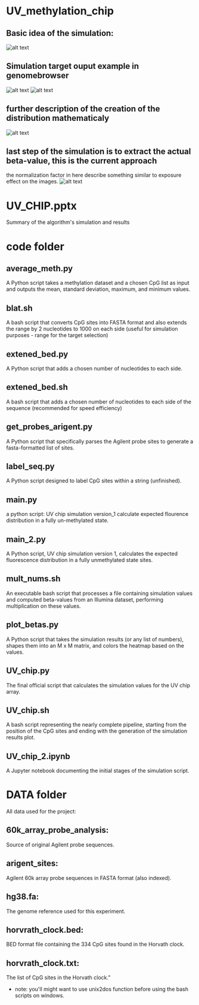 # UV_methylation_chip

## Basic idea of the simulation:
![alt text]([https://raw.githubusercontent.com/noadrow/UV_methylation_chip/main/Pressentation%20images/8_7_23%20-%20UV%20CHIP.png])

## Simulation target ouput example in genomebrowser
![alt text]([https://raw.githubusercontent.com/noadrow/UV_methylation_chip/9038c37f76b701f159557feca85f1c808a198c16/UV.png])
![alt text]([https://raw.githubusercontent.com/noadrow/UV_methylation_chip/main/Pressentation%20images/8_7_23%20-%20UV%20CHIP%20(2).png])

## further description of the creation of the distribution mathematicaly
![alt text]([https://raw.githubusercontent.com/noadrow/UV_methylation_chip/main/Pressentation%20images/8_7_23%20-%20UV%20CHIP%20(2).png])

## last step of the simulation is to extract the actual beta-value, this is the current approach 
  the normalization factor in here describe something similar to exposure effect on the images.
![alt text]([https://raw.githubusercontent.com/noadrow/UV_methylation_chip/main/Pressentation%20images/8_7_23%20-%20UV%20CHIP%20(4).png])

# UV_CHIP.pptx
Summary of the algorithm's simulation and results

# code folder
## average_meth.py
A Python script takes a methylation dataset and a chosen CpG list as input and outputs the mean, standard deviation, maximum, and minimum values.

## blat.sh
A bash script that converts CpG sites into FASTA format and also extends the range by 2 nucleotides to 1000 on each side (useful for simulation purposes - range for the target selection)

## extened_bed.py 
A Python script that adds a chosen number of nucleotides to each side.

## extened_bed.sh
A bash script that adds a chosen number of nucleotides to each side of the sequence (recommended for speed efficiency)

## get_probes_arigent.py
A Python script that specifically parses the Agilent probe sites to generate a fasta-formatted list of sites.

## label_seq.py
A Python script designed to label CpG sites within a string (unfinished).

## main.py 
a python script: UV chip simulation version_1
calculate expected flourence distribution in a fully un-methylated state.

## main_2.py
A Python script, UV chip simulation version 1, calculates the expected fluorescence distribution in a fully unmethylated state sites.

## mult_nums.sh
An executable bash script that processes a file containing simulation values and computed beta-values from an Illumina dataset, performing multiplication on these values.

## plot_betas.py
A Python script that takes the simulation results (or any list of numbers), shapes them into an M x M matrix, and colors the heatmap based on the values.

## UV_chip.py
The final official script that calculates the simulation values for the UV chip array.

## UV_chip.sh
A bash script representing the nearly complete pipeline, starting from the position of the CpG sites and ending with the generation of the simulation results plot.

## UV_chip_2.ipynb
A Jupyter notebook documenting the initial stages of the simulation script.

# DATA folder
All data used for the project:
## 60k_array_probe_analysis:
  Source of original Agilent probe sequences.
## arigent_sites:
  Agilent 60k array probe sequences in FASTA format (also indexed).
## hg38.fa: 
  The genome reference used for this experiment.
## horvrath_clock.bed: 
  BED format file containing the 334 CpG sites found in the Horvath clock.
## horvrath_clock.txt:
  The list of CpG sites in the Horvath clock."

* note: you'll might want to use unix2dos function before using the bash scripts on windows.

